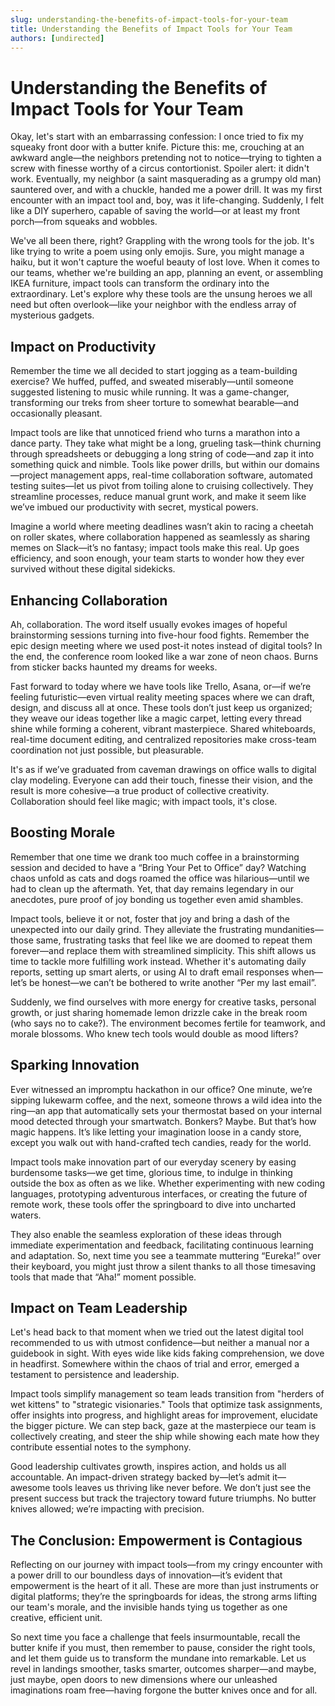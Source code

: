```yaml
---
slug: understanding-the-benefits-of-impact-tools-for-your-team
title: Understanding the Benefits of Impact Tools for Your Team
authors: [undirected]
---
```



# Understanding the Benefits of Impact Tools for Your Team

Okay, let's start with an embarrassing confession: I once tried to fix my squeaky front door with a butter knife. Picture this: me, crouching at an awkward angle—the neighbors pretending not to notice—trying to tighten a screw with finesse worthy of a circus contortionist. Spoiler alert: it didn't work. Eventually, my neighbor (a saint masquerading as a grumpy old man) sauntered over, and with a chuckle, handed me a power drill. It was my first encounter with an impact tool and, boy, was it life-changing. Suddenly, I felt like a DIY superhero, capable of saving the world—or at least my front porch—from squeaks and wobbles.

We've all been there, right? Grappling with the wrong tools for the job. It's like trying to write a poem using only emojis. Sure, you might manage a haiku, but it won't capture the woeful beauty of lost love. When it comes to our teams, whether we're building an app, planning an event, or assembling IKEA furniture, impact tools can transform the ordinary into the extraordinary. Let's explore why these tools are the unsung heroes we all need but often overlook—like your neighbor with the endless array of mysterious gadgets.

## Impact on Productivity

Remember the time we all decided to start jogging as a team-building exercise? We huffed, puffed, and sweated miserably—until someone suggested listening to music while running. It was a game-changer, transforming our treks from sheer torture to somewhat bearable—and occasionally pleasant.

Impact tools are like that unnoticed friend who turns a marathon into a dance party. They take what might be a long, grueling task—think churning through spreadsheets or debugging a long string of code—and zap it into something quick and nimble. Tools like power drills, but within our domains—project management apps, real-time collaboration software, automated testing suites—let us pivot from toiling alone to cruising collectively. They streamline processes, reduce manual grunt work, and make it seem like we’ve imbued our productivity with secret, mystical powers.

Imagine a world where meeting deadlines wasn’t akin to racing a cheetah on roller skates, where collaboration happened as seamlessly as sharing memes on Slack—it’s no fantasy; impact tools make this real. Up goes efficiency, and soon enough, your team starts to wonder how they ever survived without these digital sidekicks.

## Enhancing Collaboration

Ah, collaboration. The word itself usually evokes images of hopeful brainstorming sessions turning into five-hour food fights. Remember the epic design meeting where we used post-it notes instead of digital tools? In the end, the conference room looked like a war zone of neon chaos. Burns from sticker backs haunted my dreams for weeks.

Fast forward to today where we have tools like Trello, Asana, or—if we’re feeling futuristic—even virtual reality meeting spaces where we can draft, design, and discuss all at once. These tools don’t just keep us organized; they weave our ideas together like a magic carpet, letting every thread shine while forming a coherent, vibrant masterpiece. Shared whiteboards, real-time document editing, and centralized repositories make cross-team coordination not just possible, but pleasurable.

It's as if we’ve graduated from caveman drawings on office walls to digital clay modeling. Everyone can add their touch, finesse their vision, and the result is more cohesive—a true product of collective creativity. Collaboration should feel like magic; with impact tools, it's close.

## Boosting Morale

Remember that one time we drank too much coffee in a brainstorming session and decided to have a “Bring Your Pet to Office” day? Watching chaos unfold as cats and dogs roamed the office was hilarious—until we had to clean up the aftermath. Yet, that day remains legendary in our anecdotes, pure proof of joy bonding us together even amid shambles.

Impact tools, believe it or not, foster that joy and bring a dash of the unexpected into our daily grind. They alleviate the frustrating mundanities—those same, frustrating tasks that feel like we are doomed to repeat them forever—and replace them with streamlined simplicity. This shift allows us time to tackle more fulfilling work instead. Whether it's automating daily reports, setting up smart alerts, or using AI to draft email responses when—let’s be honest—we can’t be bothered to write another “Per my last email”.

Suddenly, we find ourselves with more energy for creative tasks, personal growth, or just sharing homemade lemon drizzle cake in the break room (who says no to cake?). The environment becomes fertile for teamwork, and morale blossoms. Who knew tech tools would double as mood lifters?

## Sparking Innovation

Ever witnessed an impromptu hackathon in our office? One minute, we’re sipping lukewarm coffee, and the next, someone throws a wild idea into the ring—an app that automatically sets your thermostat based on your internal mood detected through your smartwatch. Bonkers? Maybe. But that’s how magic happens. It’s like letting your imagination loose in a candy store, except you walk out with hand-crafted tech candies, ready for the world.

Impact tools make innovation part of our everyday scenery by easing burdensome tasks—we get time, glorious time, to indulge in thinking outside the box as often as we like. Whether experimenting with new coding languages, prototyping adventurous interfaces, or creating the future of remote work, these tools offer the springboard to dive into uncharted waters.

They also enable the seamless exploration of these ideas through immediate experimentation and feedback, facilitating continuous learning and adaptation. So, next time you see a teammate muttering “Eureka!” over their keyboard, you might just throw a silent thanks to all those timesaving tools that made that “Aha!” moment possible.

## Impact on Team Leadership

Let's head back to that moment when we tried out the latest digital tool recommended to us with utmost confidence—but neither a manual nor a guidebook in sight. With eyes wide like kids faking comprehension, we dove in headfirst. Somewhere within the chaos of trial and error, emerged a testament to persistence and leadership.

Impact tools simplify management so team leads transition from "herders of wet kittens" to "strategic visionaries." Tools that optimize task assignments, offer insights into progress, and highlight areas for improvement, elucidate the bigger picture. We can step back, gaze at the masterpiece our team is collectively creating, and steer the ship while showing each mate how they contribute essential notes to the symphony.

Good leadership cultivates growth, inspires action, and holds us all accountable. An impact-driven strategy backed by—let’s admit it—awesome tools leaves us thriving like never before. We don’t just see the present success but track the trajectory toward future triumphs. No butter knives allowed; we’re impacting with precision.

## The Conclusion: Empowerment is Contagious

Reflecting on our journey with impact tools—from my cringy encounter with a power drill to our boundless days of innovation—it’s evident that empowerment is the heart of it all. These are more than just instruments or digital platforms; they’re the springboards for ideas, the strong arms lifting our team's morale, and the invisible hands tying us together as one creative, efficient unit.

So next time you face a challenge that feels insurmountable, recall the butter knife if you must, then remember to pause, consider the right tools, and let them guide us to transform the mundane into remarkable. Let us revel in landings smoother, tasks smarter, outcomes sharper—and maybe, just maybe, open doors to new dimensions where our unleashed imaginations roam free—having forgone the butter knives once and for all.